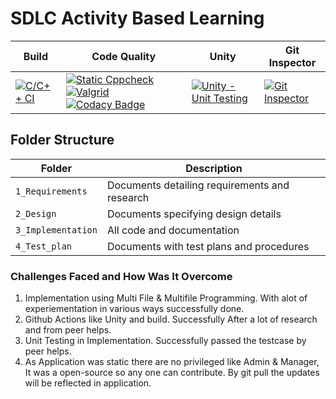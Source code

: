 # SDLC Activity Based Learning


Build | Code Quality | Unity | Git Inspector
------|----------|-------|--------------
[![C/C++ CI](https://github.com/adarishashank/AppliedSDLC/actions/workflows/c-build.yml/badge.svg)](https://github.com/adarishashank/AppliedSDLC/actions/workflows/c-build.yml) | [![Static Cppcheck](https://github.com/adarishashank/AppliedSDLC/actions/workflows/cppcheck.yml/badge.svg)](https://github.com/adarishashank/AppliedSDLC/actions/workflows/cppcheck.yml)[![Valgrid](https://github.com/adarishashank/AppliedSDLC/actions/workflows/Valgrid@test.yml/badge.svg)](https://github.com/adarishashank/AppliedSDLC/actions/workflows/Valgrid@test.yml) [![Codacy Badge](https://app.codacy.com/project/badge/Grade/21c5cae1b5844158b9eb3d4c80125c89)](https://app.codacy.com/gh/adarishashank/AppliedSDLC/dashboard?branch=main=Badge_Grade) | [![Unity - Unit Testing](https://github.com/adarishashank/AppliedSDLC/actions/workflows/unity@test.yml/badge.svg)](https://github.com/adarishashank/AppliedSDLC/actions/workflows/unity@test.yml)| [![Git Inspector](https://github.com/adarishashank/AppliedSDLC/actions/workflows/gitinspector.yml/badge.svg)](https://github.com/adarishashank/AppliedSDLC/actions/workflows/gitinspector.yml) | 


## Folder Structure
Folder             | Description
-------------------| -----------------------------------------
`1_Requirements`   | Documents detailing requirements and research
`2_Design`         | Documents specifying design details
`3_Implementation` | All code and documentation
`4_Test_plan`      | Documents with test plans and procedures

<!--lint disable no-duplicate-headings-->
### Challenges Faced and How Was It Overcome
1. Implementation using Multi File & Multifile Programming. With alot of experiementation in various ways successfully done.
2. Github Actions like Unity and build. Successfully After a lot of research and from peer helps.
3. Unit Testing in Implementation. Successfully passed the testcase by peer helps.
4. As Application was static there are no privileged like Admin & Manager, It was a open-source so any one can contribute. By git pull the updates will be reflected in application.


  

